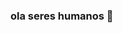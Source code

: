 ### ola seres humanos 👋

<!--
**leonardoandradebidinoto/leonardoandradebidinoto** is a ✨ _special_ ✨ repository because its `README.md` (this file) appears on your GitHub profile.

Here are some ideas to get you started:

- 🔭 Atualmmente estou estudando no 3° ano do ensino médio no Instituto Federal Farroupilha no Curso Técnico em Informática
- 🌱 Atualmente estou aprendendo Java Script
- 📫 Contato: Email: leonardo.2020302129@aluno.iffar.edu.br
